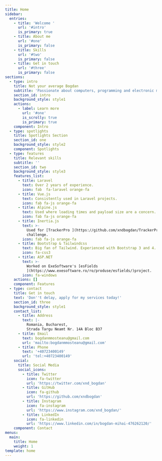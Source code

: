 ```yaml
---
title: Home
sidebar:
  entries:
    - title: 'Welcome '
      url: '#intro'
      is_primary: true
    - title: About me
      url: '#one'
      is_primary: false
    - title: Skills
      url: '#two'
      is_primary: false
    - title: Get in touch
      url: '#three'
      is_primary: false
sections:
  - type: intro
    title: Not your average Bogdan
    subtitle: 'Passionate about computers, programming and electronic music'
    section_id: intro
    background_style: style1
    actions:
      - label: Learn more
        url: '#one'
        is_scrolly: true
        is_primary: true
    component: Intro
  - type: spotlights
    title: Spotlights Section
    section_id: one
    background_style: style2
    component: Spotlights
  - type: features
    title: Relevant skills
    subtitle: ''
    section_id: two
    background_style: style3
    features_list:
      - title: Laravel
        text: Over 2 years of experience.
        icon: fab  fa-laravel orange-fa
      - title: Vue.js
        text: Consistently used in Laravel projects.
        icon: fab fa-js orange-fa
      - title: Alpine.js
        text: Used where loading times and payload size are a concern.
        icon: fab fa-js orange-fa
      - title: Inertia.js
        text: >-
          Used for [TrackerPro ](https://github.com/xndbogdan/TrackerPro)hiring
          challenge.
        icon: fab fa-js orange-fa
      - title: Bootstrap & Tailwindcss
        text: Big fan of Tailwind. Experienced with Bootstrap 3 and 4.
        icon: fa-css3
      - title: ASP.NET
        text: >-
          Worked on ExeSoftware's [esFields
          ](https://www.exesoftware.ro/ro/produse/esfields/)project.
        icon: fa-windows
    actions: []
    component: Features
  - type: contact
    title: Get in touch
    text: 'Don''t delay, apply for my services today!'
    section_id: three
    background_style: style1
    contact_list:
      - title: Address
        text: |-
          Romania, Bucharest,
          Strada Targu Neamt Nr. 14A Bloc B37
      - title: Email
        text: bogdanmmosteanu@gmail.com
        url: 'mailto:bogdanmmosteanu@gmail.com'
      - title: Phone
        text: '+40723400149'
        url: 'tel:+40723400149'
    social:
      title: Social Media
      social_icons:
        - title: Twitter
          icon: fa-twitter
          url: 'https://twitter.com/xnd_bogdan'
        - title: GitHub
          icon: fa-github
          url: 'https://github.com/xndbogdan'
        - title: Instagram
          icon: fa-instagram
          url: 'https://www.instagram.com/xnd_bogdan/'
        - title: LinkedIn
          icon: fa-linkedin
          url: 'https://www.linkedin.com/in/bogdan-mihai-476262120/'
    component: Contact
menus:
  main:
    title: Home
    weight: 1
template: home
---
```

